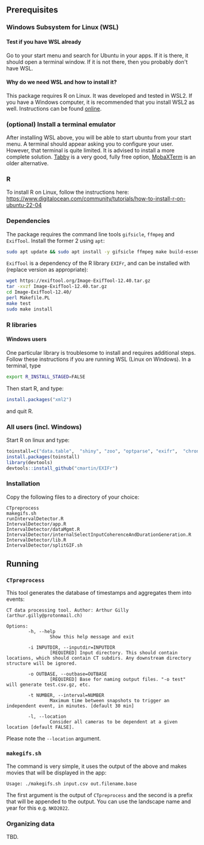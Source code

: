 ## Prerequisites

### Windows Subsystem for Linux (WSL)

#### Test if you have WSL already
Go to your start menu and search for Ubuntu in your apps. If it is there, it should open a terminal window. If it is not there, then you probably don't have WSL.

#### Why do we need WSL and how to install it?
This package requires R on Linux. It was developed and tested in WSL2. If you have a Windows computer, it is recommended that you install WSL2 as well. Instructions can be found [online](https://learn.microsoft.com/en-us/windows/wsl/install).

### (optional) Install a terminal emulator
After installing WSL above, you will be able to start ubuntu from your start menu. A terminal should appear asking you to configure your user. However, that terminal is quite limited. It is advised to install a more complete solution. [Tabby](tabby.sh) is a very good, fully free option, [MobaXTerm](https://mobaxterm.mobatek.net/download.html) is an older alternative.

### R
To install R on Linux, follow the instructions here: https://www.digitalocean.com/community/tutorials/how-to-install-r-on-ubuntu-22-04

### Dependencies
The package requires the command line tools `gifsicle`, `ffmpeg` and `ExifTool`. Install the former 2 using `apt`:
```bash
sudo apt update && sudo apt install -y gifsicle ffmpeg make build-essential libharfbuzz-dev libfribidi-dev libssl-dev libfontconfig1-dev libxml2-dev libpng-dev libtiff5-dev libjpeg-dev
```

`ExifTool` is a dependency of the R library `EXIFr`, and can be installed with (replace version as appropriate):

```bash
wget https://exiftool.org/Image-ExifTool-12.40.tar.gz
tar -xvzf Image-ExifTool-12.40.tar.gz
cd Image-ExifTool-12.40/
perl Makefile.PL
make test
sudo make install
```

### R libraries
#### Windows users
One particular library is troublesome to install and requires additional steps. Follow these instructions if you are running WSL (Linux on Windows).
In a terminal, type
```bash
export R_INSTALL_STAGED=FALSE
```
Then start R, and type:
```R
install.packages("xml2")
```
and quit R.

### All users (incl. Windows)
Start R on linux and type:
```R
toinstall=c("data.table",  "shiny", "zoo", "optparse", "exifr",  "chron", "DT", "tools", "shinyjs", "shinyFiles", "jsonlite", "config", "devtools", "R.utils")
install.packages(toinstall)
library(devtools)
devtools::install_github("cmartin/EXIFr")
```

### Installation
Copy the following files to a directory of your choice:
```
CTpreprocess
makegifs.sh
runIntervalDetector.R
IntervalDetector/app.R
IntervalDetector/dataMgmt.R
IntervalDetector/internalSelectInputCoherenceAndDurationGeneration.R
IntervalDetector/lib.R
IntervalDetector/splitGIF.sh
```

## Running

### `CTpreprocess`
This tool generates the database of timestamps and aggregates them into events:
```
CT data processing tool. Author: Arthur Gilly (arthur.gilly@protonmail.ch)

Options:
        -h, --help
                Show this help message and exit

        -i INPUTDIR, --inputdir=INPUTDIR
                [REQUIRED] Input directory. This should contain locations, which should contain CT subdirs. Any downstream directory structure will be ignored.

        -o OUTBASE, --outbase=OUTBASE
                [REQUIRED] Base for naming output files. "-o test" will generate test.csv.gz, etc.

        -t NUMBER, --interval=NUMBER
                Maximum time between snapshots to trigger an independent event, in minutes. [default 30 min]

        -l, --location
                Consider all cameras to be dependent at a given location [default FALSE].
```

Please note the `--location` argument.

### `makegifs.sh`

The command is very simple, it uses the output of the above and makes movies that will be displayed in the app:

```
Usage: ./makegifs.sh input.csv out.filename.base
```

The first argument is the output of `CTpreprocess` and the second is a prefix that will be appended to the output. You can use the landscape name and year for this e.g. `NKD2022`.

### Organizing data

TBD.

